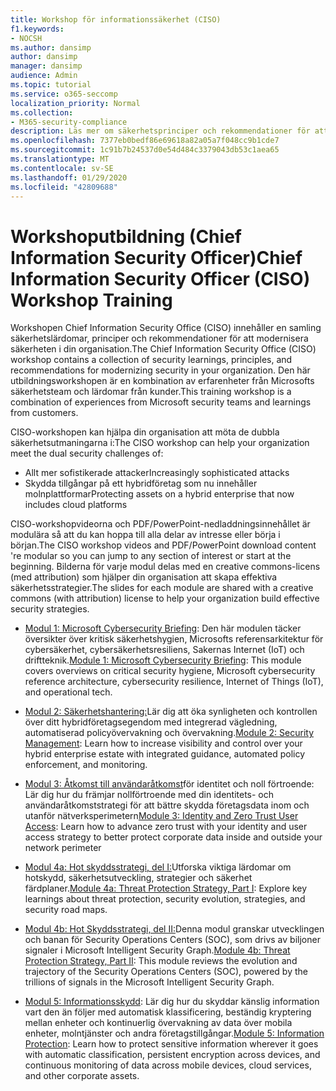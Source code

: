 ```yaml
---
title: Workshop för informationssäkerhet (CISO)
f1.keywords:
- NOCSH
ms.author: dansimp
author: dansimp
manager: dansimp
audience: Admin
ms.topic: tutorial
ms.service: o365-seccomp
localization_priority: Normal
ms.collection:
- M365-security-compliance
description: Läs mer om säkerhetsprinciper och rekommendationer för att modernisera säkerheten i organisationen.
ms.openlocfilehash: 7377eb0bedf86e69618a82a05a7f048cc9b1cde7
ms.sourcegitcommit: 1c91b7b24537d0e54d484c3379043db53c1aea65
ms.translationtype: MT
ms.contentlocale: sv-SE
ms.lasthandoff: 01/29/2020
ms.locfileid: "42809688"
---
```

# <a name="chief-information-security-officer-ciso-workshop-training"></a><span data-ttu-id="fec55-103">Workshoputbildning (Chief Information Security Officer)</span><span class="sxs-lookup"><span data-stu-id="fec55-103">Chief Information Security Officer (CISO) Workshop Training</span></span>

<span data-ttu-id="fec55-104">Workshopen Chief Information Security Office (CISO) innehåller en samling säkerhetslärdomar, principer och rekommendationer för att modernisera säkerheten i din organisation.</span><span class="sxs-lookup"><span data-stu-id="fec55-104">The Chief Information Security Office (CISO) workshop contains a collection of security learnings, principles, and recommendations for modernizing security in your organization.</span></span> <span data-ttu-id="fec55-105">Den här utbildningsworkshopen är en kombination av erfarenheter från Microsofts säkerhetsteam och lärdomar från kunder.</span><span class="sxs-lookup"><span data-stu-id="fec55-105">This training workshop is a combination of experiences from Microsoft security teams and learnings from customers.</span></span>

<span data-ttu-id="fec55-106">CISO-workshopen kan hjälpa din organisation att möta de dubbla säkerhetsutmaningarna i:</span><span class="sxs-lookup"><span data-stu-id="fec55-106">The CISO workshop can help your organization meet the dual security challenges of:</span></span>

- <span data-ttu-id="fec55-107">Allt mer sofistikerade attacker</span><span class="sxs-lookup"><span data-stu-id="fec55-107">Increasingly sophisticated attacks</span></span>
- <span data-ttu-id="fec55-108">Skydda tillgångar på ett hybridföretag som nu innehåller molnplattformar</span><span class="sxs-lookup"><span data-stu-id="fec55-108">Protecting assets on a hybrid enterprise that now includes cloud platforms</span></span>

<span data-ttu-id="fec55-109">CISO-workshopvideorna och PDF/PowerPoint-nedladdningsinnehållet är modulära så att du kan hoppa till alla delar av intresse eller börja i början.</span><span class="sxs-lookup"><span data-stu-id="fec55-109">The CISO workshop videos and PDF/PowerPoint download content 're modular so you can jump to any section of interest or start at the beginning.</span></span> <span data-ttu-id="fec55-110">Bilderna för varje modul delas med en creative commons-licens (med attribution) som hjälper din organisation att skapa effektiva säkerhetsstrategier.</span><span class="sxs-lookup"><span data-stu-id="fec55-110">The slides for each module are shared with a creative commons (with attribution) license to help your organization build effective security strategies.</span></span>

- <span data-ttu-id="fec55-111">[Modul 1: Microsoft Cybersecurity Briefing](ciso-workshop-module-1.md): Den här modulen täcker översikter över kritisk säkerhetshygien, Microsofts referensarkitektur för cybersäkerhet, cybersäkerhetsresiliens, Sakernas Internet (IoT) och driftteknik.</span><span class="sxs-lookup"><span data-stu-id="fec55-111">[Module 1: Microsoft Cybersecurity Briefing](ciso-workshop-module-1.md): This module covers overviews on critical security hygiene, Microsoft cybersecurity reference architecture, cybersecurity resilience, Internet of Things (IoT), and operational tech.</span></span>

- <span data-ttu-id="fec55-112">[Modul 2: Säkerhetshantering:](ciso-workshop-module-2.md)Lär dig att öka synligheten och kontrollen över ditt hybridföretagsegendom med integrerad vägledning, automatiserad policyövervakning och övervakning.</span><span class="sxs-lookup"><span data-stu-id="fec55-112">[Module 2: Security Management](ciso-workshop-module-2.md): Learn how to increase visibility and control over your hybrid enterprise estate with integrated guidance, automated policy enforcement, and monitoring.</span></span>

- <span data-ttu-id="fec55-113">[Modul 3: Åtkomst till användaråtkomst](ciso-workshop-module-3.md)för identitet och noll förtroende: Lär dig hur du främjar nollförtroende med din identitets- och användaråtkomststrategi för att bättre skydda företagsdata inom och utanför nätverksperimetern</span><span class="sxs-lookup"><span data-stu-id="fec55-113">[Module 3: Identity and Zero Trust User Access](ciso-workshop-module-3.md): Learn how to advance zero trust with your identity and user access strategy to better protect corporate data inside and outside your network perimeter</span></span>

- <span data-ttu-id="fec55-114">[Modul 4a: Hot skyddsstrategi, del I:](ciso-workshop-module-4a.md)Utforska viktiga lärdomar om hotskydd, säkerhetsutveckling, strategier och säkerhet färdplaner.</span><span class="sxs-lookup"><span data-stu-id="fec55-114">[Module 4a: Threat Protection Strategy, Part I](ciso-workshop-module-4a.md): Explore key learnings about threat protection, security evolution, strategies, and security road maps.</span></span>

- <span data-ttu-id="fec55-115">[Modul 4b: Hot Skyddsstrategi, del II:](ciso-workshop-module-4b.md)Denna modul granskar utvecklingen och banan för Security Operations Centers (SOC), som drivs av biljoner signaler i Microsoft Intelligent Security Graph.</span><span class="sxs-lookup"><span data-stu-id="fec55-115">[Module 4b: Threat Protection Strategy, Part II](ciso-workshop-module-4b.md): This module reviews the evolution and trajectory of the Security Operations Centers (SOC), powered by the trillions of signals in the Microsoft Intelligent Security Graph.</span></span>

- <span data-ttu-id="fec55-116">[Modul 5: Informationsskydd](ciso-workshop-module-5.md): Lär dig hur du skyddar känslig information vart den än följer med automatisk klassificering, beständig kryptering mellan enheter och kontinuerlig övervakning av data över mobila enheter, molntjänster och andra företagstillgångar.</span><span class="sxs-lookup"><span data-stu-id="fec55-116">[Module 5: Information Protection](ciso-workshop-module-5.md): Learn how to protect sensitive information wherever it goes with automatic classification, persistent encryption across devices, and continuous monitoring of data across mobile devices, cloud services, and other corporate assets.</span></span>
